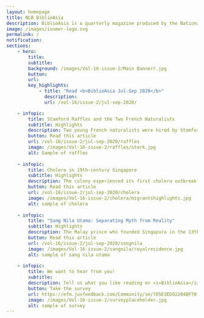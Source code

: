 ```yaml
---
layout: homepage
title: NLB BiblioAsia
description: BiblioAsia is a quarterly magazine produced by the National Library of Singapore
image: /images/isomer-logo.svg
permalink: /
notification: 
sections:
    - hero:
        title: 
        subtitle:
        background: /images/Vol-16-issue-2/Main Bannerr.jpg
        button:
        url:
        key_highlights:
            - title: "Read <b>BiblioAsia Jul-Sep 2020</b>"
              description:
              url: /vol-16/issue-2/jul-sep-2020/

    - infopic:
        title: Stamford Raffles and the Two French Naturalists
        subtitle: Highlights
        description: Two young French naturalists were hired by Stamford Raffles starting December 1818. They worked for him for a little over a year and were with him when he paid his first visit to Singapore.
        button: Read this article
        url: /vol-16/issue-2/jul-sep-2020/raffles
        image: /images/Vol-16-issue-2/raffles/stork.jpg
        alt: Sample of raffles
        
    - infopic:
        title: Cholera in 19th-century Singapore
        subtitle: Highlights
        description: The colony experienced its first cholera outbreak in 1841 and several epidemics in the decades thereafter. We examine how the battle against this deadly illness was won.
        button: Read this article
        url: /vol-16/issue-2/jul-sep-2020/cholera
        image: /images/Vol-16-issue-2/cholera/migrantshighlights.jpg
        alt: sample of cholera
    
    - infopic:
        title: "Sang Nila Utama: Separating Myth from Reality"
        subtitle: Highlights
        description: The Malay prince who founded Singapura in the 13th-century is a controversial figure who helped established the legitimacy of the Melaka Sultanate.
        button: Read this article
        url: /vol-16/issue-2/jul-sep-2020/sangnila
        image: /images/Vol-16-issue-2/sangnila/royalresidence.jpg
        alt: sample of sang nila utama
        
    - infopic:
        title: We want to hear from you!
        subtitle:
        description: Tell us what you like reading on <i>BiblioAsia</i>. Take part in our readership survey.
        button: Take the survey
        url: https://efm.jusfeedback.com/Community/se/705E3ED92204BF70
        image: /images/Vol-16-issue-2/surveyplaceholder.jpg
        alt: sample of survey
---
```


